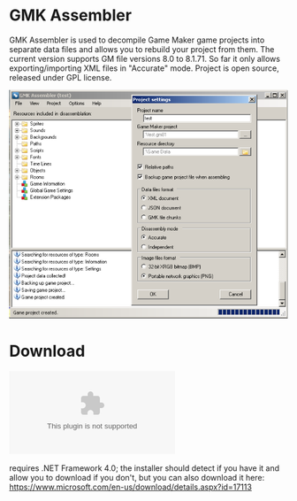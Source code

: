# GMK Assembler
GMK Assembler is used to decompile Game Maker game projects into separate data files and allows you to rebuild your project from them. The current version supports GM file versions 8.0 to 8.1.71. So far it only allows exporting/importing XML files in "Accurate" mode. Project is open source, released under GPL license.

![Screenshot](https://github.com/snakedeveloper/GMK-Assembler/blob/master/gmkassembler.png?raw=true)

# Download
![GMK Assembler v0.1.0](https://github.com/downloads/snakedeveloper/GMK-Assembler/gmk-assembler-0.1.0.exe)

requires .NET Framework 4.0; the installer should detect if you have it and allow you to download if you don't, but you can also download it here: https://www.microsoft.com/en-us/download/details.aspx?id=17113
